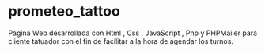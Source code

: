 # prometeo_tattoo
Pagina Web desarrollada con Html , Css , JavaScript , Php y PHPMailer para cliente tatuador con el fin de facilitar a la hora de agendar los turnos.
